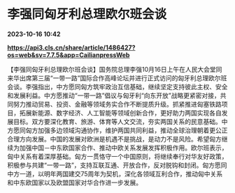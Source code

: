 # 李强同匈牙利总理欧尔班会谈

**2023-10-16 10:42**

**https://api3.cls.cn/share/article/1486427?os=web&sv=7.7.5&app=CailianpressWeb**

【李强同匈牙利总理欧尔班会谈】国务院总理李强10月16日上午在人民大会堂同来华出席第三届“一带一路”国际合作高峰论坛并进行正式访问的匈牙利总理欧尔班会谈。李强指出，中方愿同匈方筑牢政治互信基础，继续坚定支持彼此主权、安全和发展利益。中方愿推动“一带一路”倡议与匈牙利“向东开放”战略更紧密对接，共同努力推动贸易、投资、金融等领域务实合作不断提质升级。抓紧推进匈塞铁路项目，拓展新能源、数字经济、人工智能等领域创新合作，更好助力两国实现各自发展目标。双方要深化教育、旅游、体育等人文交流，夯实两国关系的民意基础。中方愿同匈方加强多边领域沟通协作，维护两国共同利益，推动全球治理朝着更公正合理方向发展。中国的发展对欧洲是机遇不是挑战，是动力不是风险。希望匈方继续为加强中国－中东欧国家合作、推动中欧关系发展发挥积极作用。欧尔班表示，匈中关系有着深厚基础。匈方一贯恪守一个中国原则，将继续奉行对华友好政策，积极参与共建“一带一路”，支持互联互通、开放合作，反对脱钩和封闭。匈方愿同中方一道，以明年两国建交75周年为契机，深化各领域互利合作，推动匈中关系和中东欧国家以及欧盟国家对华合作进一步发展。